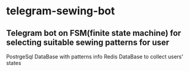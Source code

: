 # telegram-sewing-bot
## Telegram bot on FSM(finite state machine) for selecting suitable sewing patterns for user
PostrgeSql DataBase with patterns info
Redis DataBase to collect users' states